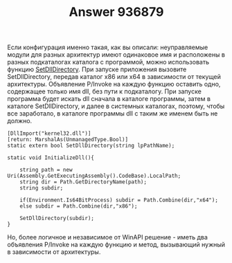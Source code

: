 ﻿---
title: "Answer 936879"
se.owner.user_id: 240512
se.owner.display_name: "MSDN.WhiteKnight"
se.owner.link: "https://ru.stackoverflow.com/users/240512/msdn-whiteknight"
se.answer_id: 936879
se.question_id: 936783
se.post_type: answer
se.score: 1
se.is_accepted: True
---
<p>Если конфигурация именно такая, как вы описали: неуправляемые модули для разных архитектур имеют одинаковое имя и расположены в разных подкаталогах каталога с программой, можно использовать функцию <a href="https://docs.microsoft.com/en-us/windows/desktop/api/winbase/nf-winbase-setdlldirectoryw" rel="nofollow noreferrer">SetDllDirectory</a>. При запуске приложения вызовите SetDllDirectory, передав каталог x86 или x64 в зависимости от текущей архитектуры. Объявление P/Invoke на каждую функцию оставить одно, содержащее только имя dll, без пути к подкаталогу. При запуске программа будет искать dll сначала в каталоге программы, затем в каталоге SetDllDirectory, и далее в системных каталогах, поэтому, чтобы все заработало, в каталоге программы dll с таким же именем быть не должно.</p>

<pre><code>[DllImport("kernel32.dll")]
[return: MarshalAs(UnmanagedType.Bool)]
static extern bool SetDllDirectory(string lpPathName);

static void InitializeDll(){

    string path = new Uri(Assembly.GetExecutingAssembly().CodeBase).LocalPath;
    string dir = Path.GetDirectoryName(path);
    string subdir;

    if(Environment.Is64BitProcess) subdir = Path.Combine(dir,"x64");
    else subdir = Path.Combine(dir,"x86");

    SetDllDirectory(subdir);
}
</code></pre>

<p>Но, более логичное и независимое от WinAPI решение - иметь два объявления P/Invoke на каждую функцию и метод, вызывающий нужный в зависимости от архитектуры. </p>
